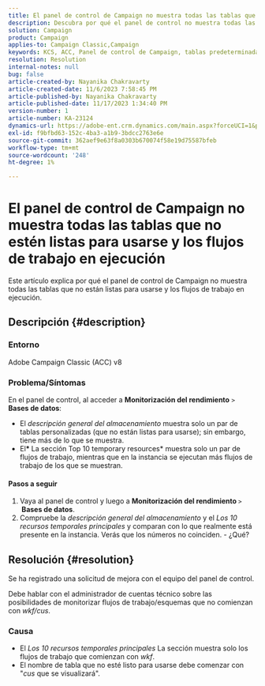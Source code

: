 ```yaml
---
title: El panel de control de Campaign no muestra todas las tablas que no estén listas para usarse y los flujos de trabajo en ejecución
description: Descubra por qué el panel de control no muestra todas las tablas que no están listas para usarse y los flujos de trabajo en ejecución.
solution: Campaign
product: Campaign
applies-to: Campaign Classic,Campaign
keywords: KCS, ACC, Panel de control de Campaign, tablas predeterminadas, Monitorización del rendimiento, información general sobre el almacenamiento, 10 recursos temporales principales
resolution: Resolution
internal-notes: null
bug: false
article-created-by: Nayanika Chakravarty
article-created-date: 11/6/2023 7:58:45 PM
article-published-by: Nayanika Chakravarty
article-published-date: 11/17/2023 1:34:40 PM
version-number: 1
article-number: KA-23124
dynamics-url: https://adobe-ent.crm.dynamics.com/main.aspx?forceUCI=1&pagetype=entityrecord&etn=knowledgearticle&id=d8a9bae2-de7c-ee11-8179-6045bd006ce9
exl-id: f9bfbd63-152c-4ba3-a1b9-3bdcc2763e6e
source-git-commit: 362aef9e63f8a0303b670074f58e19d75587bfeb
workflow-type: tm+mt
source-wordcount: '248'
ht-degree: 1%

---
```


# El panel de control de Campaign no muestra todas las tablas que no estén listas para usarse y los flujos de trabajo en ejecución


Este artículo explica por qué el panel de control de Campaign no muestra todas las tablas que no están listas para usarse y los flujos de trabajo en ejecución.

## Descripción {#description}


### Entorno

Adobe Campaign Classic (ACC) v8

### Problema/Síntomas

En el panel de control, al acceder a <b>Monitorización del rendimiento</b> `>`  <b>Bases de datos</b>:

- El *descripción general del almacenamiento* muestra solo un par de tablas personalizadas (que no están listas para usarse); sin embargo, tiene más de lo que se muestra.
- El<b>* </b>La sección Top 10 temporary resources* muestra solo un par de flujos de trabajo, mientras que en la instancia se ejecutan más flujos de trabajo de los que se muestran.


#### Pasos a seguir

1. Vaya al panel de control y luego a <b>Monitorización del rendimiento </b>`>` <b> Bases de datos</b>.
2. Compruebe la *descripción general del almacenamiento* y el *Los 10 recursos temporales principales* y comparan con lo que realmente está presente en la instancia. Verás que los números no coinciden. - ¿Qué?



## Resolución {#resolution}


Se ha registrado una solicitud de mejora con el equipo del panel de control.

Debe hablar con el administrador de cuentas técnico sobre las posibilidades de monitorizar flujos de trabajo/esquemas que no comienzan con *wkf/cus*.

### Causa

- El *Los 10 recursos temporales principales* La sección muestra solo los flujos de trabajo que comienzan con *wkf*.
- El nombre de tabla que no esté listo para usarse debe comenzar con &quot;*cus* que se visualizará&quot;.

